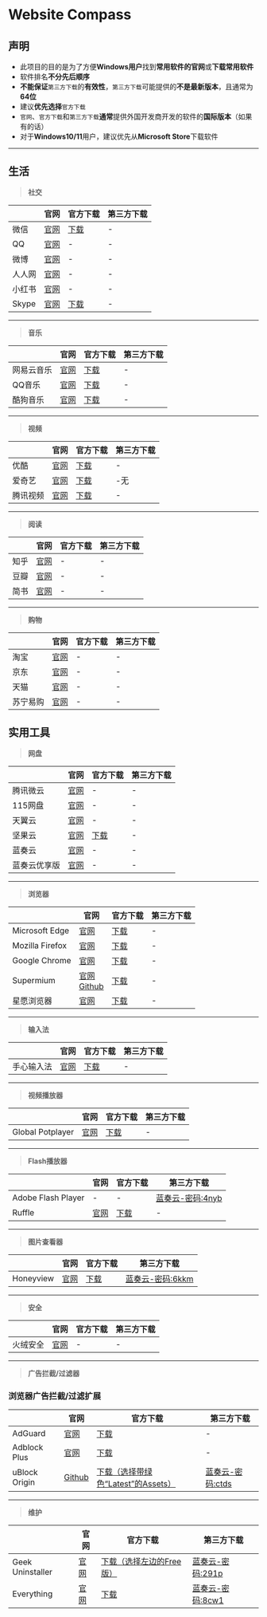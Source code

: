 # Website Compass

## 声明

- 此项目的目的是为了方便**Windows用户**找到**常用软件的官网**或**下载常用软件**
- 软件排名**不分先后顺序**<br />
- **不能保证**`第三方下载`的**有效性**，`第三方下载`可能提供的**不是最新版本**，且通常为**64位**<br />
- 建议**优先选择**`官方下载`<br />
- `官网`、`官方下载`和`第三方下载`**通常**提供外国开发商开发的软件的**国际版本**（如果有的话）
- 对于**Windows10/11**用户，建议优先从**Microsoft Store**下载软件
 ****
## 生活

> **社交**

|   |官网|官方下载|第三方下载|
|---|---|---|---|
|微信|[官网](https://weixin.qq.com/)|[下载](https://weixin.qq.com/)|-|
|QQ|[官网](https://im.qq.com/)|-|-|
|微博|[官网](https://weibo.com/)|-|-|
|人人网|[官网](https://www.renren.com/)|-|-|
|小红书|[官网](https://www.xiaohongshu.com/)|-|-|
|Skype|[官网](https://www.skype.com/)|[下载](https://shiguangpu.com/down/)|-|
****
> **音乐**

|   |官网|官方下载|第三方下载|
|---|---|---|---|
|网易云音乐|[官网](https://music.163.com/)|[下载](https://shiguangpu.com/down/)|-|
|QQ音乐|[官网](https://y.qq.com/)|[下载](https://shiguangpu.com/down/)|-|
|酷狗音乐|[官网](https://www.kugou.com/)|[下载](https://shiguangpu.com/down/)|-|
****
> **视频**

|   |官网|官方下载|第三方下载|
|---|---|---|---|
|优酷|[官网](https://www.youku.com/)|[下载](https://shiguangpu.com/down/)|-|
|爱奇艺|[官网](https://www.iqiyi.com/)|[下载](https://shiguangpu.com/down/)|-无|
|腾讯视频|[官网](https://v.qq.com/)|[下载](https://shiguangpu.com/down/)|-|
****
> **阅读**

|   |官网|官方下载|第三方下载|
|---|---|---|---|
|知乎|[官网](https://www.zhihu.com/)|-|-|
|豆瓣|[官网](https://www.douban.com/)|-|-|
|简书|[官网](https://www.jianshu.com/)|-|-|
****
> **购物**

|   |官网|官方下载|第三方下载|
|---|---|---|---|
|淘宝|[官网](https://www.taobao.com/)|-|-|
|京东|[官网](https://www.jd.com/)|-|-|
|天猫|[官网](https://www.tmall.com/)|-|-|
|苏宁易购|[官网](https://www.suning.com/)|-|-|

## 实用工具

> **网盘**

|   |官网|官方下载|第三方下载|
|---|---|---|---|
|腾讯微云|[官网](https://www.weiyun.com/)|-|-|
|115网盘|[官网](https://115.com/)|-|-|
|天翼云|[官网](https://cloud.189.cn/)|-|-|
|坚果云|[官网](https://www.jianguoyun.com/)|[下载](https://www.jianguoyun.com/s/downloads)|-|
|蓝奏云|[官网](https://www.lanzoui.com/)|-|-|
|蓝奏云优享版|[官网](https://www.ilanzou.com/)|-|-|
****
> **浏览器**

|   |官网|官方下载|第三方下载|
|---|---|---|---|
|Microsoft Edge|[官网](https://www.microsoft.com/zh-cn/edge?form=MA13FJ)|[下载](https://www.microsoft.com/zh-cn/edge/download?form=MA13FJ)|-|
|Mozilla Firefox|[官网](https://www.mozilla.org/zh-CN/firefox/)|[下载](https://www.mozilla.org/zh-CN/firefox/all/#)|-|
|Google Chrome|[官网](https://www.google.cn/chrome/)|[下载](https://www.google.cn/chrome/)|-|
|Supermium|[官网](https://win32subsystem.live/supermium/)<br />[Github](https://github.com/win32ss/supermium)|[下载](https://github.com/win32ss/supermium/releases)|-|
|星愿浏览器|[官网](https://www.twinkstar.com/)|[下载](https://www.twinkstar.com/)|-|
****
> **输入法**

|   |官网|官方下载|第三方下载|
|---|---|---|---|
|手心输入法|[官网](https://xinshuru.com/)|[下载](https://xinshuru.com/)|-|
****
> **视频播放器**

|   |官网|官方下载|第三方下载|
|---|---|---|---|
|Global Potplayer|[官网](https://potplayer.tv/)|[下载](https://potplayer.tv/)|-|
****
> **Flash播放器**

|   |官网|官方下载|第三方下载|
|---|---|---|---|
|Adobe Flash Player|-|-|[蓝奏云-密码:4nyb](https://stly.lanzouv.com/iY1zh26263rc)|
|Ruffle|[官网](https://ruffle.rs/)|[下载](https://ruffle.rs/downloads)|-|
****
> **图片查看器**

|   |官网|官方下载|第三方下载|
|---|---|---|---|
|Honeyview|[官网](https://cn.bandisoft.com/honeyview/)|[下载](https://cn.bandisoft.com/honeyview/)|[蓝奏云-密码:6kkm](https://stly.lanzouv.com/idqSD262ahcf)|
****
> **安全**

|   |官网|官方下载|第三方下载|
|---|---|---|---|
|火绒安全|[官网](https://www.huorong.cn)|-|-|
****
> **广告拦截/过滤器**
> 
### 浏览器广告拦截/过滤扩展

|   |官网|官方下载|第三方下载|
|---|---|---|---|
|AdGuard|[官网](https://adguard.com/zh_cn/adguard-browser-extension/overview.html)|[下载](https://adguard.com/zh_cn/adguard-browser-extension/overview.html)|-|
|Adblock Plus|[官网](https://adblockplus.org/zh_CN/)|[下载](https://adblockplus.org/zh_CN/download)|-|
|uBlock Origin|[Github](https://github.com/gorhill/uBlock)|[下载（选择带绿色“Latest”的Assets）](https://github.com/gorhill/uBlock/releases)|[蓝奏云-密码:ctds](https://stly.lanzouv.com/b00uyd9asb)|
****
> **维护**

|   |官网|官方下载|第三方下载|
|---|---|---|---|
|Geek Uninstaller|[官网](https://geekuninstaller.com/)|[下载（选择左边的Free版）](https://geekuninstaller.com/download)|[蓝奏云-密码:291p](https://stly.lanzouv.com/i8K6O2764ira)|
|Everything|[官网](https://www.voidtools.com/)|[下载](https://www.voidtools.com/zh-cn/downloads/)|[蓝奏云-密码:8cw1](https://stly.lanzouv.com/ivyKP27npn8j)
